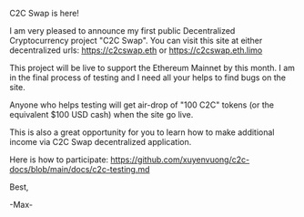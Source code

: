 C2C Swap is here!

I am very pleased to announce my first public Decentralized Cryptocurrency project "C2C Swap". You can visit this site at either decentralized urls: https://c2cswap.eth or https://c2cswap.eth.limo

This project will be live to support the Ethereum Mainnet by this month. I am in the final process of testing and I need all your helps to find bugs on the site.

Anyone who helps testing will get air-drop of "100 C2C" tokens (or the equivalent $100 USD cash) when the site go live.

This is also a great opportunity for you to learn how to make additional income via C2C Swap decentralized application.

Here is how to participate:
https://github.com/xuyenvuong/c2c-docs/blob/main/docs/c2c-testing.md

Best,

-Max-
